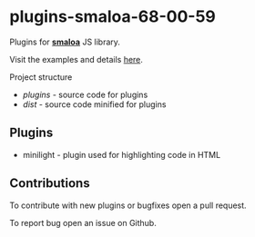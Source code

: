 # plugins-smaloa-68-00-59

Plugins for [**smaloa**](https://68.00-59.com/en/smaloa) JS library.

Visit the examples and details [here](https://68.00-59.com/en/smaloa).

Project structure

- *plugins* - source code for plugins
- *dist* - source code minified for plugins

## Plugins

- minilight - plugin used for highlighting code in HTML

## Contributions

To contribute with new plugins or bugfixes open a pull request.

To report bug open an issue on Github.
